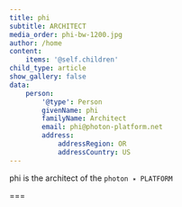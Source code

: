 ```yaml
---
title: phi
subtitle: ARCHITECT
media_order: phi-bw-1200.jpg
author: /home
content:
    items: '@self.children'
child_type: article
show_gallery: false
data:
    person:
        '@type': Person
        givenName: phi
        familyName: Architect
        email: phi@photon-platform.net
        address:
            addressRegion: OR
            addressCountry: US
---
```


phi is the architect of the `photon ✴ PLATFORM`

===


